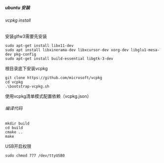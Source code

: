 ##### ubuntu 安装

###### vcpkg install 

安装glfw3需要先安装

```shell
sudo apt-get install libx11-dev	
sudo apt install libxinerama-dev libxcursor-dev xorg-dev libglu1-mesa-dev pkg-config
sudo apt-get install build-essential libgtk-3-dev
```

根目录底下安装vcpkg

```shell
git clone https://github.com/microsoft/vcpkg
cd vcpkg
.\bootstrap-vcpkg.sh
```

使用vcpkg清单模式配置依赖（vcpkg.json）

###### 编译代码

```shell
mkdir build
cd build
cmake ..
make
```

USB开启权限
 
``` shell
sudo chmod 777 /dev/ttyUSB0
```

